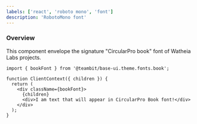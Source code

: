 ```yaml
---
labels: ['react', 'roboto mono', 'font']
description: 'RobotoMono font'
---
```


### Overview

This component envelope the signature "CircularPro book" font of Watheia Labs projects.

```tsx
import { bookFont } from '@teambit/base-ui.theme.fonts.book';

function ClientContext({ children }) {
  return (
    <div className={bookFont}>
      {children}
      <div>I am text that will appear in CircularPro Book font!</div>
    </div>
  );
}
```
